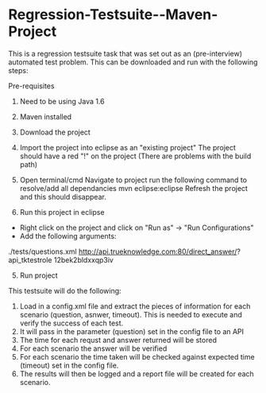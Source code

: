Regression-Testsuite--Maven-Project
===================================

This is a regression testsuite task that was set out as an (pre-interview) automated test problem.
This can be downloaded and run with the following steps:

Pre-requisites
1. Need to be using Java 1.6
2. Maven installed


1. Download the project
2. Import the project into eclipse as an "existing project"
The project should have a red "!" on the project (There are problems with the build path)
3. Open terminal/cmd
Navigate to project
run the following command to resolve/add all dependancies
mvn eclipse:eclipse
Refresh the project and this should disappear.
4. Run this project in eclipse
- Right click on the project and click on "Run as" -> "Run Configurations"
- Add the following arguments:

./tests/questions.xml http://api.trueknowledge.com:80/direct_answer/?  api_tktestrole  12bek2bldxxqp3iv

5. Run project


This testsuite will do the following:

1. Load in a config.xml file and extract the pieces of information for each scenario (question, asnwer, timeout). This is needed to execute and verify the success of each test.
2. It will pass in the parameter (question) set in the config file to an API
3. The time for each requst and answer returned will be stored
4. For each scenario the answer will be verified 
5. For each scenario the time taken will be checked against expected time (timeout) set in the config file.
6. The results will then be logged and a report file will be created for each scenario.

